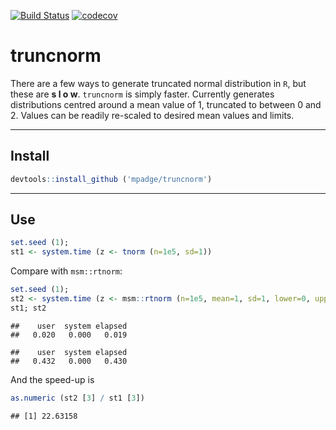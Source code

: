[![Build Status](https://travis-ci.org/mpadge/truncnorm?branch=master)](https://travis-ci.org/mpadge/truncnorm) [![codecov](https://codecov.io/gh/mpadge/truncnorm/branch/master/graph/badge.svg)](https://codecov.io/gh/mpadge/truncnorm)

truncnorm
=========

There are a few ways to generate truncated normal distribution in `R`, but these are **s l o w**. `truncnorm` is simply faster. Currently generates distributions centred around a mean value of 1, truncated to between 0 and 2. Values can be readily re-scaled to desired mean values and limits.

------------------------------------------------------------------------

Install
-------

``` r
devtools::install_github ('mpadge/truncnorm')
```

------------------------------------------------------------------------

Use
---

``` r
set.seed (1); 
st1 <- system.time (z <- tnorm (n=1e5, sd=1))
```

Compare with `msm::rtnorm`:

``` r
set.seed (1); 
st2 <- system.time (z <- msm::rtnorm (n=1e5, mean=1, sd=1, lower=0, upper=2))
st1; st2
```

    ##    user  system elapsed 
    ##   0.020   0.000   0.019

    ##    user  system elapsed 
    ##   0.432   0.000   0.430

And the speed-up is

``` r
as.numeric (st2 [3] / st1 [3])
```

    ## [1] 22.63158

